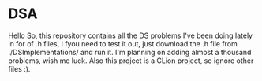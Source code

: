 # DSA
Hello So, this repository contains all the DS problems I've been doing lately in for of .h files, I fyou need to test it out, just download the .h file from ./DSImplementations/
and run it. I'm planning on adding almost a thousand problems, wish me luck. Also this project is a CLion project, so ignore other files :).
